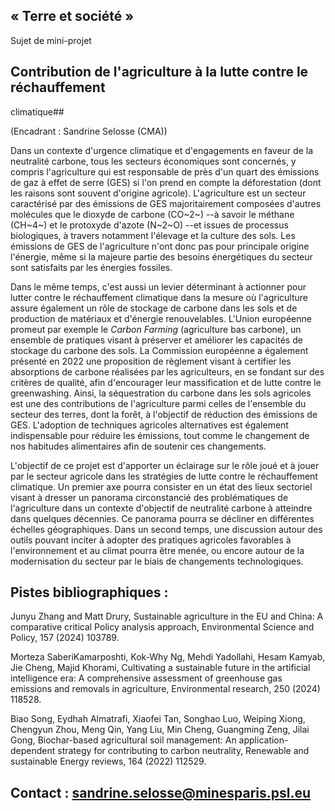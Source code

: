 ## « Terre et société »

Sujet de mini-projet

## Contribution de l\'agriculture à la lutte contre le réchauffement
climatique## 

(Encadrant : Sandrine Selosse (CMA))

Dans un contexte d'urgence climatique et d'engagements en faveur de la
neutralité carbone, tous les secteurs économiques sont concernés, y
compris l'agriculture qui est responsable de près d'un quart des
émissions de gaz à effet de serre (GES) si l'on prend en compte la
déforestation (dont les raisons sont souvent d'origine agricole).
L'agriculture est un secteur caractérisé par des émissions de GES
majoritairement composées d'autres molécules que le dioxyde de carbone
(CO~2~) --à savoir le méthane (CH~4~) et le protoxyde d'azote (N~2~O)
--et issues de processus biologiques, à travers notamment l'élevage et
la culture des sols. Les émissions de GES de l'agriculture n'ont donc
pas pour principale origine l'énergie, même si la majeure partie des
besoins énergétiques du secteur sont satisfaits par les énergies
fossiles.

Dans le même temps, c'est aussi un levier déterminant à actionner pour
lutter contre le réchauffement climatique dans la mesure où
l'agriculture assure également un rôle de stockage de carbone dans les
sols et de production de matériaux et d\'énergie renouvelables. L'Union
européenne promeut par exemple le *Carbon Farming* (agriculture bas
carbone), un ensemble de pratiques visant à préserver et améliorer les
capacités de stockage du carbone des sols. La Commission européenne a
également présenté en 2022 une proposition de règlement visant à
certifier les absorptions de carbone réalisées par les agriculteurs, en
se fondant sur des critères de qualité, afin d'encourager leur
massification et de lutte contre le greenwashing. Ainsi, la
séquestration du carbone dans les sols agricoles est une des
contributions de l'agriculture parmi celles de l'ensemble du secteur des
terres, dont la forêt, à l'objectif de réduction des émissions de GES.
L'adoption de techniques agricoles alternatives est également
indispensable pour réduire les émissions, tout comme le changement de
nos habitudes alimentaires afin de soutenir ces changements.

L'objectif de ce projet est d'apporter un éclairage sur le rôle joué et
à jouer par le secteur agricole dans les stratégies de lutte contre le
réchauffement climatique. Un premier axe pourra consister en un état des
lieux sectoriel visant à dresser un panorama circonstancié des
problématiques de l'agriculture dans un contexte d'objectif de
neutralité carbone à atteindre dans quelques décennies. Ce panorama
pourra se décliner en différentes échelles géographiques. Dans un second
temps, une discussion autour des outils pouvant inciter à adopter des
pratiques agricoles favorables à l'environnement et au climat pourra
être menée, ou encore autour de la modernisation du secteur par le biais
de changements technologiques.

## Pistes bibliographiques :

Junyu Zhang and Matt Drury, Sustainable agriculture in the EU and China:
A comparative critical Policy analysis approach, Environmental Science
and Policy, 157 (2024) 103789.

Morteza SaberiKamarposhti, Kok-Why Ng, Mehdi Yadollahi, Hesam Kamyab,
Jie Cheng, Majid Khorami, Cultivating a sustainable future in the
artificial intelligence era: A comprehensive assessment of greenhouse
gas emissions and removals in agriculture, Environmental research, 250
(2024) 118528.

Biao Song, Eydhah Almatrafi, Xiaofei Tan, Songhao Luo, Weiping Xiong,
Chengyun Zhou, Meng Qin, Yang Liu, Min Cheng, Guangming Zeng, Jilai
Gong, Biochar-based agricultural soil management: An
application-dependent strategy for contributing to carbon neutrality,
Renewable and sustainable Energy reviews, 164 (2022) 112529.

## Contact : sandrine.selosse@minesparis.psl.eu
